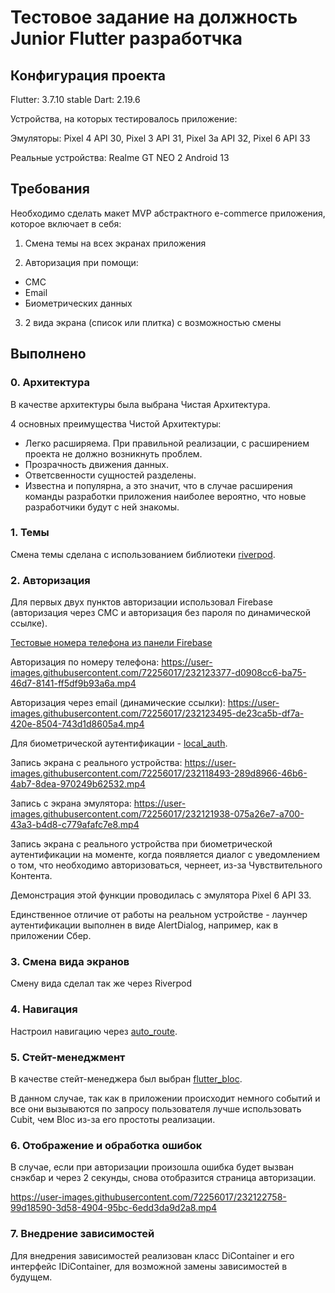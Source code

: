 # Тестовое задание на должность Junior Flutter разработчка

## Конфигурация проекта

Flutter: 3.7.10 stable
Dart: 2.19.6

Устройства, на которых тестировалось приложение:

Эмуляторы: Pixel 4 API 30, Pixel 3 API 31, Pixel 3a API 32, Pixel 6 API 33

Реальные устройства: Realme GT NEO 2 Android 13

##  Требования

Необходимо сделать макет MVP абстрактного e-commerce приложения, которое включает в себя:

1. Смена темы на всех экранах приложения

2. Авторизация при помощи:
- СМС
- Email
- Биометрических данных

3. 2 вида экрана (список или плитка) с возможностью смены

## Выполнено

### 0. Архитектура
В качестве архитектуры была выбрана Чистая Архитектура.

4 основных преимущества Чистой Архитектуры:

- Легко расширяема. При правильной реализации, с расширением проекта не должно возникнуть проблем.
- Прозрачность движения данных.
- Ответсвенности сущностей разделены.
- Известна и популярна, а это значит, что в случае расширения команды разработки приложения наиболее вероятно, что новые разработчики будут с ней знакомы.

### 1. Темы
Смена темы сделана с использованием библиотеки [riverpod](https://pub.dev/packages/riverpod).


### 2. Авторизация
Для первых двух пунктов авторизации использовал Firebase (авторизация через СМС и авторизация без пароля по динамической ссылке).

[Тестовые номера телефона из панели Firebase](https://user-images.githubusercontent.com/72256017/232117717-2783e784-2763-4700-8226-b8bb04739aef.png)


Авторизация по номеру телефона:
https://user-images.githubusercontent.com/72256017/232123377-d0908cc6-ba75-46d7-8141-ff5df9b93a6a.mp4 




Авторизация через email (динамические ссылки):
https://user-images.githubusercontent.com/72256017/232123495-de23ca5b-df7a-420e-8504-743d1d8605a4.mp4


Для биометрической аутентификации - [local_auth](https://pub.dev/packages/local_auth).


Запись экрана с реального устройства:
https://user-images.githubusercontent.com/72256017/232118493-289d8966-46b6-4ab7-8dea-970249b62532.mp4





Запись с экрана эмулятора:
https://user-images.githubusercontent.com/72256017/232121938-075a26e7-a700-43a3-b4d8-c779afafc7e8.mp4


Запись экрана с реального устройства при биометрической аутентификации на моменте, когда появляется диалог с уведомлением о том, 
что необходимо авторизоваться, чернеет, из-за Чувствительного Контента. 

Демонстрация этой функции проводилась с эмулятора Pixel 6 API 33. 

Единственное отличие от работы на реальном устройстве - лаунчер аутентификации выполнен в виде AlertDialog, например, как в приложении Сбер. 


### 3. Смена вида экранов
Смену вида сделал так же через Riverpod


### 4. Навигация
Настроил навигацию через [auto_route](https://pub.dev/packages/auto_route).


### 5. Стейт-менеджмент
В качестве стейт-менеджера был выбран [flutter_bloc](https://pub.dev/packages/flutter_bloc).

В данном случае, так как в приложении происходит немного событий и все они вызываются по запросу пользователя лучше использовать Cubit, чем Bloc из-за его простоты реализации.


### 6. Отображение и обработка ошибок
В случае, если при авторизации произошла ошибка будет вызван снэкбар и через 2 секунды, снова отобразится страница авторизации.


https://user-images.githubusercontent.com/72256017/232122758-99d18590-3d58-4904-95bc-6edd3da9d2a8.mp4



### 7. Внедрение зависимостей
Для внедрения зависимостей реализован класс DiContainer и его интерфейс IDiContainer, для возможной замены зависимостей в будущем.





